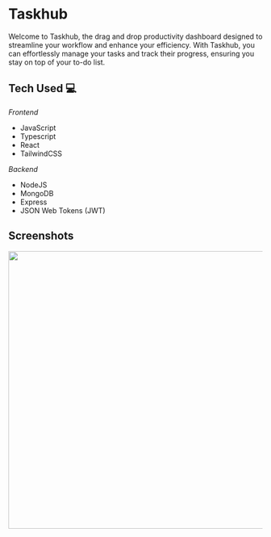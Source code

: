 # Taskhub

Welcome to Taskhub, the drag and drop productivity dashboard designed to streamline your workflow and enhance your efficiency. With Taskhub, you can effortlessly manage your tasks and track their progress, ensuring you stay on top of your to-do list. 

## Tech Used 💻

*Frontend*
* JavaScript
* Typescript
* React 
* TailwindCSS

*Backend*
* NodeJS
* MongoDB
* Express
* JSON Web Tokens (JWT)

## Screenshots
<img src="https://github.com/maxxjonesyy/taskhub/assets/73814371/c9c10a84-82b0-4270-811c-5770d30d9236" width="550px">

